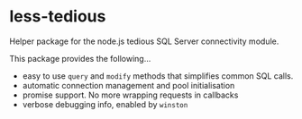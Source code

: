 # less-tedious

Helper package for the node.js tedious SQL Server connectivity module.

This package provides the following...

- easy to use `query` and `modify` methods that simplifies common SQL calls.
- automatic connection management and pool initialisation
- promise support.  No more wrapping requests in callbacks
- verbose debugging info, enabled by `winston`
